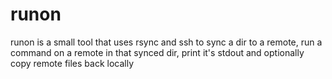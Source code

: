 # runon
runon is a small tool that uses rsync and ssh to sync a dir to a remote, run a
command on a remote in that synced dir, print it's stdout and optionally copy
remote files back locally
